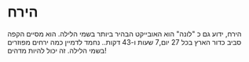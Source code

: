# הירח

הירח, ידוע גם כ "לונה" הוא האובייקט הבהיר ביותר בשמי הלילה. הוא מסיים הקפה סביב
כדור הארץ בכל 27 יום,7 שעות ו-43 דקות.. נחמד לדמיין כמה ירחים מפוזרים בשמי
הלילה. זה יכול להיות מדהים!

